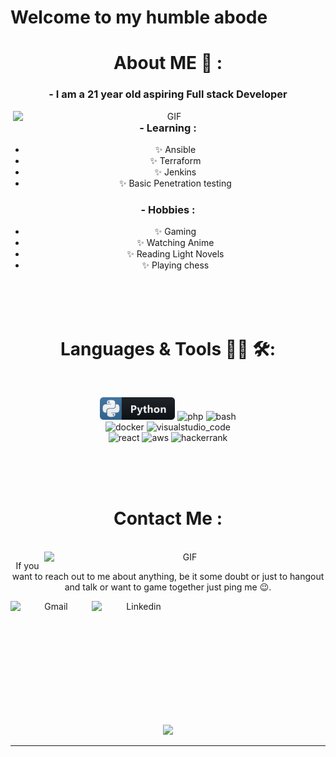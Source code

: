 # Welcome to my humble abode

<div align="center">


# About ME 💬 :

### - I am a 21 year old aspiring Full stack Developer

<img hight="400" width="500" alt="GIF" align="right" src="https://github.com/Xx-Ashutosh-xX/Xx-Ashutosh-xX/blob/master/assets/1936.gif">

### - Learning :
- ✨ Ansible
- ✨ Terraform
- ✨ Jenkins
- ✨ Basic Penetration testing

### - Hobbies : 
- ✨ Gaming
- ✨ Watching Anime
- ✨ Reading Light Novels
- ✨ Playing chess

</br>
</br>
</br>



# Languages & Tools 👨‍💻 🛠:
</br>

<p align="center">

<!-- For more icons please follow  https://github.com/MikeCodesDotNET/ColoredBadges -->
<img src="https://github.com/DamianOdendaal/DamianOdendaal/blob/main/assets/icons/python.png" alt="python" width="120" hight="50">
<img src="https://github.com/DamianOdendaal/DamianOdendaal/tree/main/assets/icons/php.png" alt="php"  width="100" hight="50">

<img src="https://github.com/DamianOdendaal/DamianOdendaal/tree/main/assets/icons/bash.png" alt="bash" width="100" hight="50">

</br>
<img src="https://github.com/DamianOdendaal/DamianOdendaal/tree/main/assets/icons/docker.png" alt="docker" width="270" hight="50">
<img src="https://github.com/DamianOdendaal/DamianOdendaal/tree/main/assets/icons/visualstudio_code.png" alt="visualstudio_code" width="240" hight="50">
</br>
<img src="https://github.com/DamianOdendaal/DamianOdendaal/tree/main/assets/icons/react.png" alt="react" width="100" hight="50">
<img src="https://github.com/DamianOdendaal/DamianOdendaal/tree/main/assets/icons/aws.png" alt="aws" width="100" hight="50">
<img src="https://github.com/DamianOdendaal/DamianOdendaal/tree/main/assets/icons/hackerrank.png" alt="hackerrank" width="150" hight="50">
</p>
</br>
</br>
</br>



# Contact Me :

<p>
 </br>


<img hight="320" width="450" align="right" alt="GIF" src="https://github.com/Xx-Ashutosh-xX/Xx-Ashutosh-xX/blob/master/assets/93195.gif">


If you want to reach out to me about anything, be it some doubt or just to hangout and talk or want to game together just ping me 😉.

<a href="dodendaa@student.wethinkcode.co.za">
 <img align="left" alt="Gmail" width="130" hight="100" src="https://github.com/DamianOdendaal/DamianOdendaal/tree/main/assets/icons/gmail.png" />
</a>
<a href="https://www.linkedin.com/in/damian-odendaal-966017189//">
  <img align="left" alt="Linkedin" width="150" hight="100" src="https://github.com/DamianOdendaal/DamianOdendaal/tree/main/assets/icons/linkedin.png" />
</br>
</br>
</br>
</a>


 </p>
 

</br>
</br>
</br>
</br>
</br>
</br>
</br>



<p align="center" >  
  <a href="https://github.com/damianodendaal"> 
<img  src="https://github-readme-stats.vercel.app/api?username=DamianOdendaal&&show_icons=true&theme=radical"/>
  </a>
  </p>

*************
